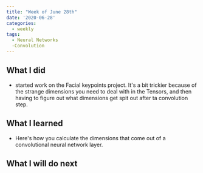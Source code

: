 ```yaml
---
title: "Week of June 28th"
date: '2020-06-28'
categories:
  - weekly
tags:
  - Neural Networks
  -Convolution
---
```


## What I did

- started work on the Facial keypoints project. It's a bit trickier because of the strange dimensions you need to deal with in the Tensors, and then having to figure out what dimensions get spit out after ta convolution step.

## What I learned

- Here's how you calculate the dimensions that come out of a convolutional neural network layer.

## What I will do next
